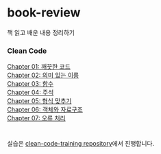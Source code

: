 # book-review
책 읽고 배운 내용 정리하기

### Clean Code  
[Chapter 01: 깨끗한 코드](clean-code/clean-code-chapter-1.md)  
[Chapter 02: 의미 있는 이름](clean-code/clean-code-chapter-2.md)  
[Chapter 03: 함수](clean-code/clean-code-chapter-3.md)  
[Chapter 04: 주석](clean-code/clean-code-chapter-4.md)  
[Chapter 05: 형식 맞추기](clean-code/clean-code-chapter-5.md)  
[Chapter 06: 객체와 자료구조](clean-code/clean-code-chapter-6.md)  
[Chapter 07: 오류 처리](clean-code/clean-code-chapter-7.md)

#
실습은 [clean-code-training repository](https://github.com/jungclaire/clean-code-training)에서 진행합니다.
